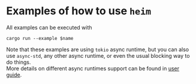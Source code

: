 # Examples of how to use `heim`

All examples can be executed with

```
cargo run --example $name
```

Note that these examples are using `tokio` async runtime,
but you can also use `async-std`, any other async runtime,
or even the usual blocking way to do things.\
More details on different async runtimes support can be found in
[user guide](https://heim-rs.github.io/book/async/runtimes/index.html).
